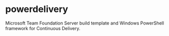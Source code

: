 powerdelivery
=============

Microsoft Team Foundation Server build template and Windows PowerShell framework for Continuous Delivery.